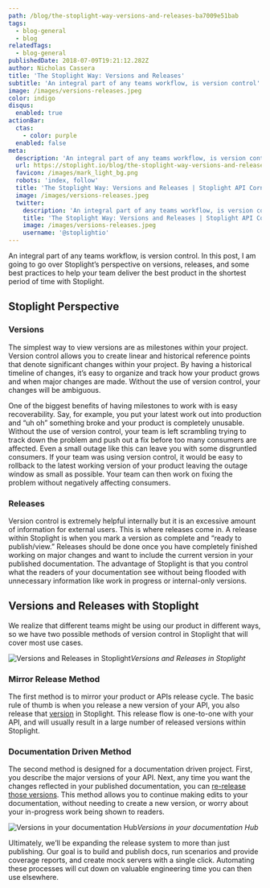 ```yaml
---
path: /blog/the-stoplight-way-versions-and-releases-ba7009e51bab
tags:
  - blog-general
  - blog
relatedTags:
  - blog-general
publishedDate: 2018-07-09T19:21:12.282Z
author: Nicholas Cassera
title: 'The Stoplight Way: Versions and Releases'
subtitle: 'An integral part of any teams workflow, is version control'
image: /images/versions-releases.jpeg
color: indigo
disqus:
  enabled: true
actionBar:
  ctas:
    - color: purple
  enabled: false
meta:
  description: 'An integral part of any teams workflow, is version control'
  url: https://stoplight.io/blog/the-stoplight-way-versions-and-releases-ba7009e51bab/
  favicon: /images/mark_light_bg.png
  robots: 'index, follow'
  title: 'The Stoplight Way: Versions and Releases | Stoplight API Corner'
  image: /images/versions-releases.jpeg
  twitter:
    description: 'An integral part of any teams workflow, is version control'
    title: 'The Stoplight Way: Versions and Releases | Stoplight API Corner'
    image: /images/versions-releases.jpeg
    username: '@stoplightio'
---
```


An integral part of any teams workflow, is version control. In this post, I am going to go over Stoplight’s perspective on versions, releases, and some best practices to help your team deliver the best product in the shortest period of time with Stoplight.

## Stoplight Perspective

### Versions

The simplest way to view versions are as milestones within your project. Version control allows you to create linear and historical reference points that denote significant changes within your project. By having a historical timeline of changes, it’s easy to organize and track how your product grows and when major changes are made. Without the use of version control, your changes will be ambiguous.

One of the biggest benefits of having milestones to work with is easy recoverability. Say, for example, you put your latest work out into production and “uh oh” something broke and your product is completely unusable. Without the use of version control, your team is left scrambling trying to track down the problem and push out a fix before too many consumers are affected. Even a small outage like this can leave you with some disgruntled consumers. If your team was using version control, it would be easy to rollback to the latest working version of your product leaving the outage window as small as possible. Your team can then work on fixing the problem without negatively affecting consumers.

### Releases

Version control is extremely helpful internally but it is an excessive amount of information for external users. This is where releases come in. A release within Stoplight is when you mark a version as complete and “ready to publish/view.” Releases should be done once you have completely finished working on major changes and want to include the current version in your published documentation. The advantage of Stoplight is that you control what the readers of your documentation see without being flooded with unnecessary information like work in progress or internal-only versions.

## Versions and Releases with Stoplight

We realize that different teams might be using our product in different ways, so we have two possible methods of version control in Stoplight that will cover most use cases.

![Versions and Releases in Stoplight](https://cdn-images-1.medium.com/max/800/1*Ul-zwQZJ7iWcUD-KBxyy4w.png)_Versions and Releases in Stoplight_

### Mirror Release Method

The first method is to mirror your product or APIs release cycle. The basic rule of thumb is when you release a new version of your API, you also release that [version](https://docs.stoplight.io/platform/versioning/versions) in Stoplight. This release flow is one-to-one with your API, and will usually result in a large number of released versions within Stoplight.

### Documentation Driven Method

The second method is designed for a documentation driven project. First, you describe the major versions of your API. Next, any time you want the changes reflected in your published documentation, you can [re-release those versions](https://docs.stoplight.io/platform/versioning/releases). This method allows you to continue making edits to your documentation, without needing to create a new version, or worry about your in-progress work being shown to readers.

![Versions in your documentation Hub](https://cdn-images-1.medium.com/max/800/1*jaB_AIs8k3pd9nQZsu253Q.png)_Versions in your documentation Hub_

Ultimately, we’ll be expanding the release system to more than just publishing. Our goal is to build and publish docs, run scenarios and provide coverage reports, and create mock servers with a single click. Automating these processes will cut down on valuable engineering time you can then use elsewhere.
